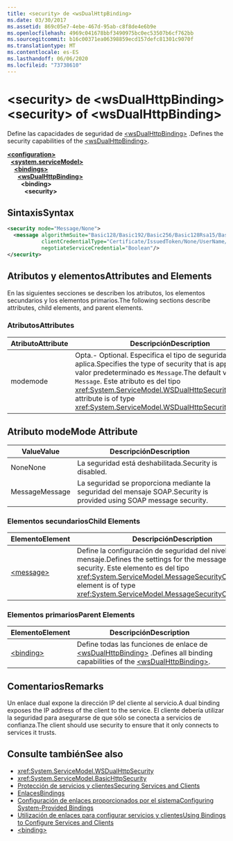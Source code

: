 ```yaml
---
title: <security> de <wsDualHttpBinding>
ms.date: 03/30/2017
ms.assetid: 869c05e7-4ebe-467d-95ab-c8f8de4e6b9e
ms.openlocfilehash: 4969c041678bbf3490975bc0ec53507b6cf762bb
ms.sourcegitcommit: b16c00371ea06398859ecd157defc81301c9070f
ms.translationtype: MT
ms.contentlocale: es-ES
ms.lasthandoff: 06/06/2020
ms.locfileid: "73738610"
---
```

# <a name="security-of-wsdualhttpbinding"></a><span data-ttu-id="0e90f-102">\<security> de \<wsDualHttpBinding></span><span class="sxs-lookup"><span data-stu-id="0e90f-102">\<security> of \<wsDualHttpBinding></span></span>
<span data-ttu-id="0e90f-103">Define las capacidades de seguridad de [\<wsDualHttpBinding>](wsdualhttpbinding.md) .</span><span class="sxs-lookup"><span data-stu-id="0e90f-103">Defines the security capabilities of the [\<wsDualHttpBinding>](wsdualhttpbinding.md).</span></span>  
  
[**\<configuration>**](../configuration-element.md)\
&nbsp;&nbsp;[**\<system.serviceModel>**](system-servicemodel.md)\
&nbsp;&nbsp;&nbsp;&nbsp;[**\<bindings>**](bindings.md)\
&nbsp;&nbsp;&nbsp;&nbsp;&nbsp;&nbsp;[**\<wsDualHttpBinding>**](wsdualhttpbinding.md)\
&nbsp;&nbsp;&nbsp;&nbsp;&nbsp;&nbsp;&nbsp;&nbsp;**\<binding>**\
&nbsp;&nbsp;&nbsp;&nbsp;&nbsp;&nbsp;&nbsp;&nbsp;&nbsp;&nbsp;**\<security>**  
  
## <a name="syntax"></a><span data-ttu-id="0e90f-104">Sintaxis</span><span class="sxs-lookup"><span data-stu-id="0e90f-104">Syntax</span></span>  
  
```xml  
<security mode="Message/None">
  <message algorithmSuite="Basic128/Basic192/Basic256/Basic128Rsa15/Basic256Rsa15/TripleDes/TripleDesRsa15/Basic128Sha256/Basic192Sha256/TripleDesSha256/Basic128Sha256Rsa15/Basic192Sha256Rsa15/Basic256Sha256Rsa15/TripleDesSha256Rsa15"
           clientCredentialType="Certificate/IssuedToken/None/UserName/Windows"
           negotiateServiceCredential="Boolean"/>
</security>
```  
  
## <a name="attributes-and-elements"></a><span data-ttu-id="0e90f-105">Atributos y elementos</span><span class="sxs-lookup"><span data-stu-id="0e90f-105">Attributes and Elements</span></span>  
 <span data-ttu-id="0e90f-106">En las siguientes secciones se describen los atributos, los elementos secundarios y los elementos primarios.</span><span class="sxs-lookup"><span data-stu-id="0e90f-106">The following sections describe attributes, child elements, and parent elements.</span></span>  
  
### <a name="attributes"></a><span data-ttu-id="0e90f-107">Atributos</span><span class="sxs-lookup"><span data-stu-id="0e90f-107">Attributes</span></span>  
  
|<span data-ttu-id="0e90f-108">Atributo</span><span class="sxs-lookup"><span data-stu-id="0e90f-108">Attribute</span></span>|<span data-ttu-id="0e90f-109">Descripción</span><span class="sxs-lookup"><span data-stu-id="0e90f-109">Description</span></span>|  
|---------------|-----------------|  
|<span data-ttu-id="0e90f-110">mode</span><span class="sxs-lookup"><span data-stu-id="0e90f-110">mode</span></span>|<span data-ttu-id="0e90f-111">Opta.</span><span class="sxs-lookup"><span data-stu-id="0e90f-111">-   Optional.</span></span> <span data-ttu-id="0e90f-112">Especifica el tipo de seguridad que se aplica.</span><span class="sxs-lookup"><span data-stu-id="0e90f-112">Specifies the type of security that is applied.</span></span> <span data-ttu-id="0e90f-113">El valor predeterminado es `Message`.</span><span class="sxs-lookup"><span data-stu-id="0e90f-113">The default value is `Message`.</span></span> <span data-ttu-id="0e90f-114">Este atributo es del tipo <xref:System.ServiceModel.WSDualHttpSecurityMode>.</span><span class="sxs-lookup"><span data-stu-id="0e90f-114">This attribute is of type <xref:System.ServiceModel.WSDualHttpSecurityMode>.</span></span>|  
  
## <a name="mode-attribute"></a><span data-ttu-id="0e90f-115">Atributo mode</span><span class="sxs-lookup"><span data-stu-id="0e90f-115">Mode Attribute</span></span>  
  
|<span data-ttu-id="0e90f-116">Value</span><span class="sxs-lookup"><span data-stu-id="0e90f-116">Value</span></span>|<span data-ttu-id="0e90f-117">Descripción</span><span class="sxs-lookup"><span data-stu-id="0e90f-117">Description</span></span>|  
|-----------|-----------------|  
|<span data-ttu-id="0e90f-118">None</span><span class="sxs-lookup"><span data-stu-id="0e90f-118">None</span></span>|<span data-ttu-id="0e90f-119">La seguridad está deshabilitada.</span><span class="sxs-lookup"><span data-stu-id="0e90f-119">Security is disabled.</span></span>|  
|<span data-ttu-id="0e90f-120">Message</span><span class="sxs-lookup"><span data-stu-id="0e90f-120">Message</span></span>|<span data-ttu-id="0e90f-121">La seguridad se proporciona mediante la seguridad del mensaje SOAP.</span><span class="sxs-lookup"><span data-stu-id="0e90f-121">Security is provided using SOAP message security.</span></span>|  
  
### <a name="child-elements"></a><span data-ttu-id="0e90f-122">Elementos secundarios</span><span class="sxs-lookup"><span data-stu-id="0e90f-122">Child Elements</span></span>  
  
|<span data-ttu-id="0e90f-123">Elemento</span><span class="sxs-lookup"><span data-stu-id="0e90f-123">Element</span></span>|<span data-ttu-id="0e90f-124">Descripción</span><span class="sxs-lookup"><span data-stu-id="0e90f-124">Description</span></span>|  
|-------------|-----------------|  
|[\<message>](message-of-wsdualhttpbinding.md)|<span data-ttu-id="0e90f-125">Define la configuración de seguridad del nivel del mensaje.</span><span class="sxs-lookup"><span data-stu-id="0e90f-125">Defines the settings for the message-level security.</span></span> <span data-ttu-id="0e90f-126">Este elemento es del tipo <xref:System.ServiceModel.MessageSecurityOverHttp>.</span><span class="sxs-lookup"><span data-stu-id="0e90f-126">This element is of type <xref:System.ServiceModel.MessageSecurityOverHttp>.</span></span>|  
  
### <a name="parent-elements"></a><span data-ttu-id="0e90f-127">Elementos primarios</span><span class="sxs-lookup"><span data-stu-id="0e90f-127">Parent Elements</span></span>  
  
|<span data-ttu-id="0e90f-128">Elemento</span><span class="sxs-lookup"><span data-stu-id="0e90f-128">Element</span></span>|<span data-ttu-id="0e90f-129">Descripción</span><span class="sxs-lookup"><span data-stu-id="0e90f-129">Description</span></span>|  
|-------------|-----------------|  
|[\<binding>](bindings.md)|<span data-ttu-id="0e90f-130">Define todas las funciones de enlace de [\<wsDualHttpBinding>](wsdualhttpbinding.md) .</span><span class="sxs-lookup"><span data-stu-id="0e90f-130">Defines all binding capabilities of the [\<wsDualHttpBinding>](wsdualhttpbinding.md).</span></span>|  
  
## <a name="remarks"></a><span data-ttu-id="0e90f-131">Comentarios</span><span class="sxs-lookup"><span data-stu-id="0e90f-131">Remarks</span></span>  
 <span data-ttu-id="0e90f-132">Un enlace dual expone la dirección IP del cliente al servicio.</span><span class="sxs-lookup"><span data-stu-id="0e90f-132">A dual binding exposes the IP address of the client to the service.</span></span> <span data-ttu-id="0e90f-133">El cliente debería utilizar la seguridad para asegurarse de que sólo se conecta a servicios de confianza.</span><span class="sxs-lookup"><span data-stu-id="0e90f-133">The client should use security to ensure that it only connects to services it trusts.</span></span>  
  
## <a name="see-also"></a><span data-ttu-id="0e90f-134">Consulte también</span><span class="sxs-lookup"><span data-stu-id="0e90f-134">See also</span></span>

- <xref:System.ServiceModel.WSDualHttpSecurity>
- <xref:System.ServiceModel.BasicHttpSecurity>
- [<span data-ttu-id="0e90f-135">Protección de servicios y clientes</span><span class="sxs-lookup"><span data-stu-id="0e90f-135">Securing Services and Clients</span></span>](../../../wcf/feature-details/securing-services-and-clients.md)
- [<span data-ttu-id="0e90f-136">Enlaces</span><span class="sxs-lookup"><span data-stu-id="0e90f-136">Bindings</span></span>](../../../wcf/bindings.md)
- [<span data-ttu-id="0e90f-137">Configuración de enlaces proporcionados por el sistema</span><span class="sxs-lookup"><span data-stu-id="0e90f-137">Configuring System-Provided Bindings</span></span>](../../../wcf/feature-details/configuring-system-provided-bindings.md)
- [<span data-ttu-id="0e90f-138">Utilización de enlaces para configurar servicios y clientes</span><span class="sxs-lookup"><span data-stu-id="0e90f-138">Using Bindings to Configure Services and Clients</span></span>](../../../wcf/using-bindings-to-configure-services-and-clients.md)
- [\<binding>](bindings.md)
